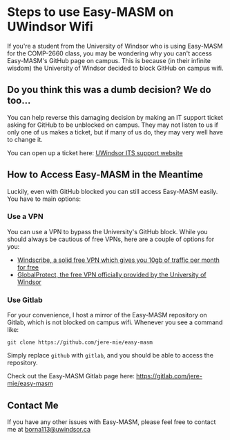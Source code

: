 # Steps to use Easy-MASM on UWindsor Wifi

If you're a student from the University of Windsor who is using Easy-MASM for the COMP-2660 class, you may be wondering why you can't access Easy-MASM's GitHub page on campus. This is because (in their infinite wisdom) the University of Windsor decided to block GitHub on campus wifi.

## Do you think this was a dumb decision? We do too...

You can help reverse this damaging decision by making an IT support ticket asking for GitHub to be unblocked on campus. They may not listen to us if only one of us makes a ticket, but if many of us do, they may very well have to change it.

You can open up a ticket here: [UWindsor ITS support website](https://www.uwindsor.ca/itservices/support/ticket)

## How to Access Easy-MASM in the Meantime

Luckily, even with GitHub blocked you can still access Easy-MASM easily. You have to main options:

### Use a VPN

You can use a VPN to bypass the University's GitHub block. While you should always be cautious of free VPNs, here are a couple of options for you:

- [Windscribe, a solid free VPN which gives you 10gb of traffic per month for free](https://windscribe.com/)
- [GlobalProtect, the free VPN officially provided by the University of Windsor](https://help.cs.uwindsor.ca/view/VPN)

### Use Gitlab

For your convenience, I host a mirror of the Easy-MASM repository on Gitlab, which is not blocked on campus wifi. Whenever you see a command like:

```
git clone https://github.com/jere-mie/easy-masm
```

Simply replace `github` with `gitlab`, and you should be able to access the repository.

Check out the Easy-MASM Gitlab page here: https://gitlab.com/jere-mie/easy-masm

## Contact Me

If you have any other issues with Easy-MASM, please feel free to contact me at borna113@uwindsor.ca
